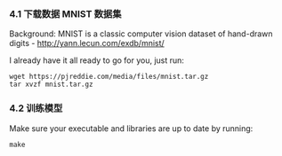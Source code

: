 ### 4.1 下载数据 MNIST 数据集

Background: MNIST is a classic computer vision dataset of hand-drawn digits - http://yann.lecun.com/exdb/mnist/

I already have it all ready to go for you, just run:

    wget https://pjreddie.com/media/files/mnist.tar.gz
    tar xvzf mnist.tar.gz

### 4.2 训练模型

Make sure your executable and libraries are up to date by running:

    make
